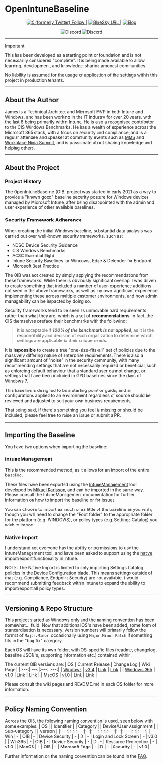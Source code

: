 # OpenIntuneBaseline

<p align="center">
  <a href="https://x.com/SkipToEndpoint">
    <img alt="X (formerly Twitter) Follow" src="https://img.shields.io/twitter/follow/SkipToEndpoint?style=social&label=Follow%20on%20X" target="_blank" />
  </a>
   | 
  <a href="https://bsky.app/profile/skiptotheendpoint.co.uk">
    <img alt="BlueSky URL" src="https://img.shields.io/badge/dynamic/json?url=https%3A%2F%2Fpublic.api.bsky.app%2Fxrpc%2Fapp.bsky.actor.getProfile%2F%3Factor%3Dskiptotheendpoint.co.uk&query=%24.followersCount&style=social&logo=bluesky&label=Follow%20on%20BSky" target="_blank" />
  </a>
   | 
  <a href="https://skiptotheendpoint.co.uk">
    <img alt="Blog" src="https://img.shields.io/badge/Read%20My%20Blog-grey?style=flat-square&logo=ghost" target="_blank" />
  </a>
</p>
<p align="center">
  <a href="https://discord.gg/msems">
    <img alt="Discord" src="https://img.shields.io/discord/1008077287813550090?label=Join%20the%20MS%20EMS%20Community&logo=discord&style=flat-square" target="_blank" />
  </a>
  <a href="https://discord.gg/winadmins">
    <img alt="Discord" src="https://img.shields.io/discord/618712310185197588?label=Join%20WinAdmins&logo=discord&style=flat-square" target="_blank" />
  </a>
</p>

---

> [!IMPORTANT]
> This has been developed as a starting point or foundation and is not necessarily considered "complete". It is being made available to allow learning, development, and knowledge-sharing amongst communities.
>
> No liability is assumed for the usage or application of the settings within this project in production tenants.

---

## About the Author
James is a Technical Architect and Microsoft MVP in both Intune and Windows, and has been working in the IT industry for over 20 years, with the last 8 being primarily within Intune. He is also a recognised contributor to the CIS Windows Benchmarks.
He has a wealth of experience across the Microsoft 365 stack, with a focus on security and compliance, and is a regular attendee and speaker at community events such as [MMS](https://mmsmoa.com/) and [Workplace Ninja Summit](https://www.wpninjas.ch/events/), and is passionate about sharing knowledge and helping others.

---

## About the Project

### Project History
The OpenIntuneBaseline (OIB) project was started in early 2021 as a way to provide a "known good" baseline security posture for Windows devices managed by Microsoft Intune, after being disappointed with the admin and user experience of other available baselines.

### Security Framework Adherence
When creating the initial Windows baseline, substantial data analysis was carried out over well-known security frameworks, such as:

* NCSC Device Security Guidance
* CIS Windows Benchmarks
* ACSC Essential Eight
* Intune Security Baselines for Windows, Edge & Defender for Endpoint
* Microsoft Best Practice

The OIB was not created by simply applying the recommendations from these frameworks. While there is obviously significant overlap, I was driven to create something that included a number of user-experience additions not seen in the above frameworks, as well as my own significant experience implementing these across multiple customer environments, and how admin managability can be impacted by doing so.

Security frameworks tend to be seen as unmovable hard requirements rather than what they are, which is a set of **recommendations**. In fact, the CIS themselves preface their benchmarks with the following:

> It is acceptable if _**100% of the benchmark is not applied**_, as it is the responsibility and decision of each organization to determine which settings are applicable to their unique needs.

It is **impossible** to create a true "one-size-fits-all" set of policies due to the massively differing nature of enterprise requirements. There is also a significant amount of "noise" in the security community, with many recommending settings that are not necessarily required or beneficial, such as enforcing default behaviour that a standard user cannot change, or settings that have been included in GPO baselines since the days of Windows 7. 

This baseline is designed to be a starting point or guide, and all configurations applied to an environment regardless of source should be reviewed and adjusted to suit your own business requirements.

That being said, if there's something you feel is missing or should be included, please feel free to raise an issue or submit a PR.

---

## Importing the Baseline
You have two options when importing the baseline:

### **IntuneManagement**
This is the recommended method, as it allows for an import of the entire baseline. 

These files have been exported using the [IntuneManagement](https://github.com/Micke-K/IntuneManagement) tool developed by [Mikael Karlsson](https://twitter.com/Micke_K_72), and can be imported in the same way.
Please consult the IntuneManagement documentation for further information on how to import the baseline or for issues.

You can choose to import as much or as little of the baseline as you wish, though you will need to change the "Root folder" to the appropriate folder for the platform (e.g. WINDOWS), or policy types (e.g. Settings Catalog) you wish to import.

### **Native Import**

I understand not everyone has the ability or permissions to use the IntuneManagement tool, and have been asked to support using the [native import/export functionality in Intune](https://learn.microsoft.com/en-us/mem/intune/configuration/settings-catalog?tabs=sc-search-filter%2Csc-reporting#import-and-export-a-profile).

NOTE: The Native Import is limited to only importing Settings Catalog policies in the Device Configuration blade. This means settings outside of that (e.g. Compliance, Endpoint Security) are not available. I would recommend submitting feedback within Intune to expand the ability to import/export all policy types.

---

## Versioning & Repo Structure
This project started as Windows only and the naming convention has been somewhat... fluid. Now that additional OS's have been added, some form of standardisation is necessary.
Version numbers will primarily follow the format of `Major.Minor`, occasionally using `Major.Minor.Patch` if something fits in the "bug fix" category.

Each OS will have its own folder, with OS-specific files (readme, changelog, baseline JSON's, supporting information etc.) contained within.

The current OIB versions are:
| OS | Current Release | Change Log | Wiki Page |
|:---:|:---:|:---:|:---:|
| [Windows](https://github.com/SkipToTheEndpoint/OpenIntuneBaseline/tree/main/WINDOWS) | [v3.4](https://github.com/SkipToTheEndpoint/OpenIntuneBaseline/releases/tag/windows-v3.4) | [Link](/WINDOWS/CHANGELOG.md) | [Link](https://github.com/SkipToTheEndpoint/OpenIntuneBaseline/wiki/win-readme) |
| [Windows 365](https://github.com/SkipToTheEndpoint/OpenIntuneBaseline/tree/main/WINDOWS365) | [v1.0](https://github.com/SkipToTheEndpoint/OpenIntuneBaseline/releases/tag/win365-v1.0) | [Link](/WINDOWS365/CHANGELOG.md) | [Link](https://github.com/SkipToTheEndpoint/OpenIntuneBaseline/wiki/win365-readme) |
| [MacOS](https://github.com/SkipToTheEndpoint/OpenIntuneBaseline/tree/main/MACOS) | [v1.0](https://github.com/SkipToTheEndpoint/OpenIntuneBaseline/releases/tag/macos-v1.0) | [Link](/MACOS/CHANGELOG.md) | [Link](https://github.com/SkipToTheEndpoint/OpenIntuneBaseline/wiki/macos-readme) |

Please consult the wiki pages and README.md in each OS folder for more information.

---

## Policy Naming Convention
Across the OIB, the following naming convention is used, seen below with some examples:
| OS | | Identifier | | Category | | Device/User Assignment | | Sub-Category | | Version |
|:---:|:-:|:---:|:-:|:---:|:-:|:---:|:-:|:---:|:-:|:---:|
| Win | - | OIB | - | Device Security | - | D | - | Login and Lock Screen | - | v3.0 |
| Win365 | - | OIB | - | Device Security | - | D | - | Resource Redirection | - | v1.0 |
| MacOS | - | OIB | - | Microsoft Edge | - | D | - | Security | - | v1.0 |

Further information on the naming convention can be found in the [FAQ](/FAQ.md#why-do-policies-have-d-and-u-in-their-name).